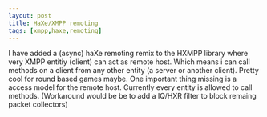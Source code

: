 ```yaml
---
layout: post
title: HaXe/XMPP remoting
tags: [xmpp,haxe,remoting]
---
```

I have added a (async) haXe remoting remix to the HXMPP library where very XMPP entitiy (client) can act as remote host.
Which means i can call methods on a client from any other entity (a server or another client).
Pretty cool for round based games maybe.
One important thing missing is a access model for the remote host.
Currently every entity is allowed to call methods.
(Workaround would be be to add a IQ/HXR filter to block remaing packet collectors)
